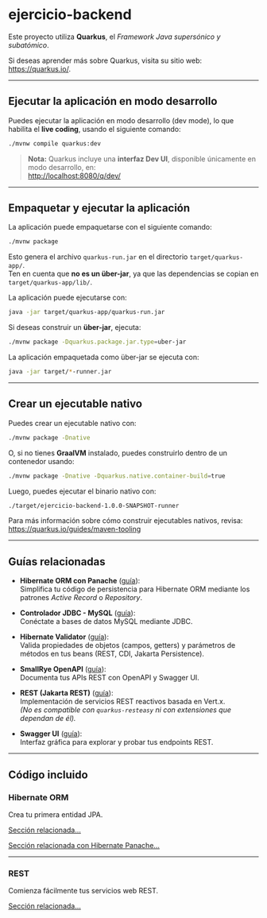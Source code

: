 # ejercicio-backend

Este proyecto utiliza **Quarkus**, el *Framework Java supersónico y subatómico*.

Si deseas aprender más sobre Quarkus, visita su sitio web: <https://quarkus.io/>.

---

## Ejecutar la aplicación en modo desarrollo

Puedes ejecutar la aplicación en modo desarrollo (dev mode), lo que habilita el **live coding**, usando el siguiente comando:

```bash
./mvnw compile quarkus:dev
```

> **Nota:** Quarkus incluye una **interfaz Dev UI**, disponible únicamente en modo desarrollo, en:  
> <http://localhost:8080/q/dev/>

---

## Empaquetar y ejecutar la aplicación

La aplicación puede empaquetarse con el siguiente comando:

```bash
./mvnw package
```

Esto genera el archivo `quarkus-run.jar` en el directorio `target/quarkus-app/`.  
Ten en cuenta que **no es un über-jar**, ya que las dependencias se copian en `target/quarkus-app/lib/`.

La aplicación puede ejecutarse con:

```bash
java -jar target/quarkus-app/quarkus-run.jar
```

Si deseas construir un **über-jar**, ejecuta:

```bash
./mvnw package -Dquarkus.package.jar.type=uber-jar
```

La aplicación empaquetada como über-jar se ejecuta con:

```bash
java -jar target/*-runner.jar
```

---

## Crear un ejecutable nativo

Puedes crear un ejecutable nativo con:

```bash
./mvnw package -Dnative
```

O, si no tienes **GraalVM** instalado, puedes construirlo dentro de un contenedor usando:

```bash
./mvnw package -Dnative -Dquarkus.native.container-build=true
```

Luego, puedes ejecutar el binario nativo con:

```bash
./target/ejercicio-backend-1.0.0-SNAPSHOT-runner
```

Para más información sobre cómo construir ejecutables nativos, revisa:  
<https://quarkus.io/guides/maven-tooling>

---

## Guías relacionadas

- **Hibernate ORM con Panache** ([guía](https://quarkus.io/guides/hibernate-orm-panache)):  
  Simplifica tu código de persistencia para Hibernate ORM mediante los patrones *Active Record* o *Repository*.
  
- **Controlador JDBC - MySQL** ([guía](https://quarkus.io/guides/datasource)):  
  Conéctate a bases de datos MySQL mediante JDBC.

- **Hibernate Validator** ([guía](https://quarkus.io/guides/validation)):  
  Valida propiedades de objetos (campos, getters) y parámetros de métodos en tus beans (REST, CDI, Jakarta Persistence).

- **SmallRye OpenAPI** ([guía](https://quarkus.io/guides/openapi-swaggerui)):  
  Documenta tus APIs REST con OpenAPI y Swagger UI.

- **REST (Jakarta REST)** ([guía](https://quarkus.io/guides/rest)):  
  Implementación de servicios REST reactivos basada en Vert.x.  
  *(No es compatible con `quarkus-resteasy` ni con extensiones que dependan de él).*

- **Swagger UI** ([guía](https://quarkus.io/guides/openapi-swaggerui)):  
  Interfaz gráfica para explorar y probar tus endpoints REST.

---

## Código incluido

### Hibernate ORM

Crea tu primera entidad JPA.

[Sección relacionada...](https://quarkus.io/guides/hibernate-orm)

[Sección relacionada con Hibernate Panache...](https://quarkus.io/guides/hibernate-orm-panache)

---

### REST

Comienza fácilmente tus servicios web REST.

[Sección relacionada...](https://quarkus.io/guides/getting-started-reactive#reactive-jax-rs-resources)
